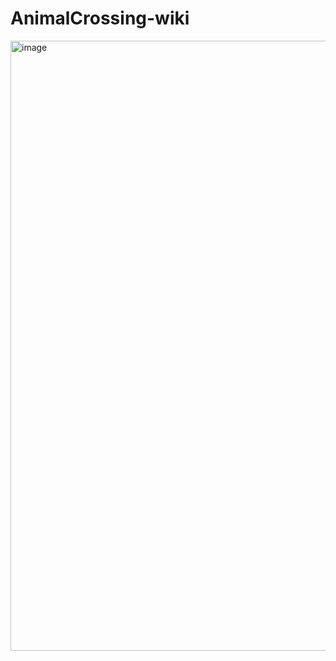 # AnimalCrossing-wiki

<img width="976" alt="image" src="https://github.com/user-attachments/assets/ee2b1d86-9257-4863-bd32-613d13bd20bd" />
